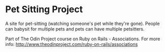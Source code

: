 # Pet Sitting Project

A site for pet-sitting (watching someone's pet while they're gone). People can babysit for multiple pets and pets can have multiple petsitters.

Part of The Odin Project course on Ruby on Rails - Associations.
For more info: http://www.theodinproject.com/ruby-on-rails/associations
